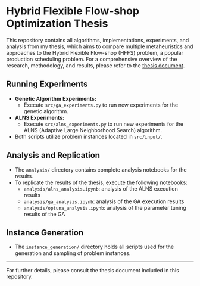 # Hybrid Flexible Flow-shop Optimization Thesis

This repository contains all algorithms, implementations, experiments, and analysis from my thesis, which aims to compare multiple metaheuristics and approaches to the Hybrid Flexible Flow-shop (HFFS) problem, a popular production scheduling problem. For a comprehensive overview of the research, methodology, and results, please refer to the [thesis document](final_thesis.pdf).

## Running Experiments

- **Genetic Algorithm Experiments:**
  - Execute `src/ga_experiments.py` to run new experiments for the genetic algorithm.
- **ALNS Experiments:**
  - Execute `src/alns_experiments.py` to run new experiments for the ALNS (Adaptive Large Neighborhood Search) algorithm.
- Both scripts utilize problem instances located in `src/input/`.

## Analysis and Replication

- The `analysis/` directory contains complete analysis notebooks for the results.
- To replicate the results of the thesis, execute the following notebooks:
  - `analysis/alns_analysis.ipynb`: analysis of the ALNS execution results
  - `analysis/ga_analysis.ipynb`: analysis of the GA execution results
  - `analysis/optuna_analysis.ipynb`: analysis of the parameter tuning results of the GA

## Instance Generation

- The `instance_generation/` directory holds all scripts used for the generation and sampling of problem instances.

---

For further details, please consult the thesis document included in this repository.
